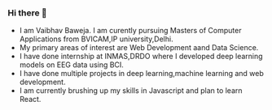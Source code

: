 ### Hi there 👋
* I am Vaibhav Baweja. I am curently pursuing Masters of Computer Applications from BVICAM,IP university,Delhi.
* My primary areas of interest are Web Development aand Data Science.
* I have done internship at INMAS,DRDO where I developed deep learning models on EEG data using BCI.
* I have done multiple projects in deep learning,machine learning and web development.
* I am currently brushing up my skills in Javascript and plan to learn React.

<!--
**vaibhavbaweja7/vaibhavbaweja7** is a ✨ _special_ ✨ repository because its `README.md` (this file) appears on your GitHub profile.

Here are some ideas to get you started:

- 🔭 I’m currently working on ...
- 🌱 I’m currently learning ...
- 👯 I’m looking to collaborate on ...
- 🤔 I’m looking for help with ...
- 💬 Ask me about ...
- 📫 How to reach me: ...
- 😄 Pronouns: ...
- ⚡ Fun fact: ...
-->
